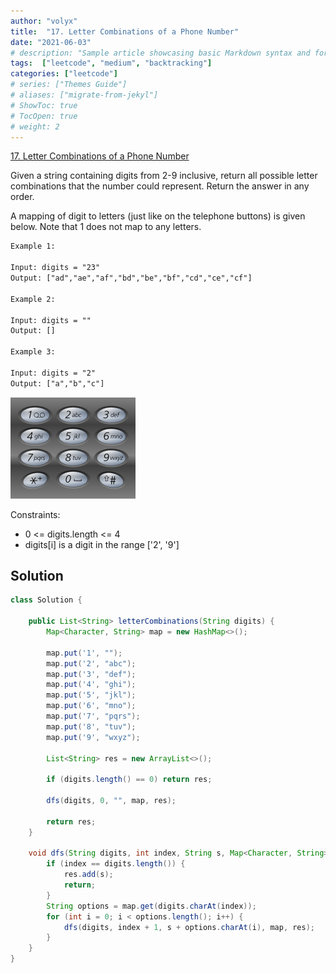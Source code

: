 ```yaml
---
author: "volyx"
title:  "17. Letter Combinations of a Phone Number"
date: "2021-06-03"
# description: "Sample article showcasing basic Markdown syntax and formatting for HTML elements."
tags:  ["leetcode", "medium", "backtracking"]
categories: ["leetcode"]
# series: ["Themes Guide"]
# aliases: ["migrate-from-jekyl"]
# ShowToc: true
# TocOpen: true
# weight: 2
---
```


[17. Letter Combinations of a Phone Number](https://leetcode.com/problems/letter-combinations-of-a-phone-number/)

Given a string containing digits from 2-9 inclusive, return all possible letter combinations that the number could represent. Return the answer in any order.

A mapping of digit to letters (just like on the telephone buttons) is given below. Note that 1 does not map to any letters.

```txt
Example 1:

Input: digits = "23"
Output: ["ad","ae","af","bd","be","bf","cd","ce","cf"]

Example 2:

Input: digits = ""
Output: []

Example 3:

Input: digits = "2"
Output: ["a","b","c"]
```

![ex1](/images/2021-06-03-ex1.png)

Constraints:

- 0 <= digits.length <= 4
- digits[i] is a digit in the range ['2', '9']

## Solution

```java
class Solution {
    
    public List<String> letterCombinations(String digits) {
        Map<Character, String> map = new HashMap<>();
        
        map.put('1', "");
        map.put('2', "abc");
        map.put('3', "def");
        map.put('4', "ghi");
        map.put('5', "jkl");
        map.put('6', "mno");
        map.put('7', "pqrs");
        map.put('8', "tuv");
        map.put('9', "wxyz");
        
        List<String> res = new ArrayList<>();
        
        if (digits.length() == 0) return res;
        
        dfs(digits, 0, "", map, res);
        
        return res;
    }
    
    void dfs(String digits, int index, String s, Map<Character, String> map, List<String> res) {
        if (index == digits.length()) {
            res.add(s);
            return;
        }
        String options = map.get(digits.charAt(index));
        for (int i = 0; i < options.length(); i++) {
            dfs(digits, index + 1, s + options.charAt(i), map, res);
        }
    }
}
```
